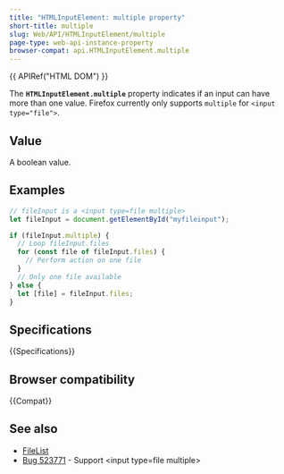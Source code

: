 ```yaml
---
title: "HTMLInputElement: multiple property"
short-title: multiple
slug: Web/API/HTMLInputElement/multiple
page-type: web-api-instance-property
browser-compat: api.HTMLInputElement.multiple
---
```


{{ APIRef("HTML DOM") }}

The **`HTMLInputElement.multiple`** property indicates if an input can have more than one value. Firefox currently only supports `multiple` for `<input type="file">`.

## Value

A boolean value.

## Examples

```js
// fileInput is a <input type=file multiple>
let fileInput = document.getElementById("myfileinput");

if (fileInput.multiple) {
  // Loop fileInput.files
  for (const file of fileInput.files) {
    // Perform action on one file
  }
  // Only one file available
} else {
  let [file] = fileInput.files;
}
```

## Specifications

{{Specifications}}

## Browser compatibility

{{Compat}}

## See also

- [FileList](/en-US/docs/Web/API/FileList)
- [Bug 523771](https://bugzil.la/523771) - Support \<input type=file multiple>
